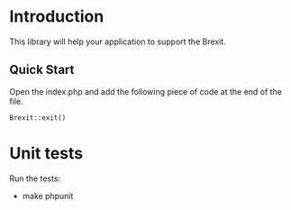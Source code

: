 Introduction
============

This library will help your application to support the Brexit.

Quick Start
-----------

Open the index.php and add the following piece of code at the end of the file.

    Brexit::exit() 

Unit tests
==========

Run the tests:
* make phpunit
